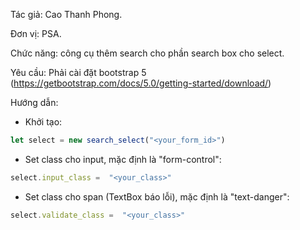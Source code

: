 Tác giả: Cao Thanh Phong.

Đơn vị: PSA.

Chức năng: công cụ thêm search cho phần search box cho select.

Yêu cầu: Phải cài đặt bootstrap 5 (https://getbootstrap.com/docs/5.0/getting-started/download/)

Hướng dẫn:
-  Khởi tạo:
```js
let select = new search_select("<your_form_id>")
```
-  Set class cho input, mặc định là "form-control":
```js
select.input_class =  "<your_class>"
```
-  Set class cho span (TextBox báo lỗi), mặc định là "text-danger":
```js
select.validate_class =  "<your_class>"
```
